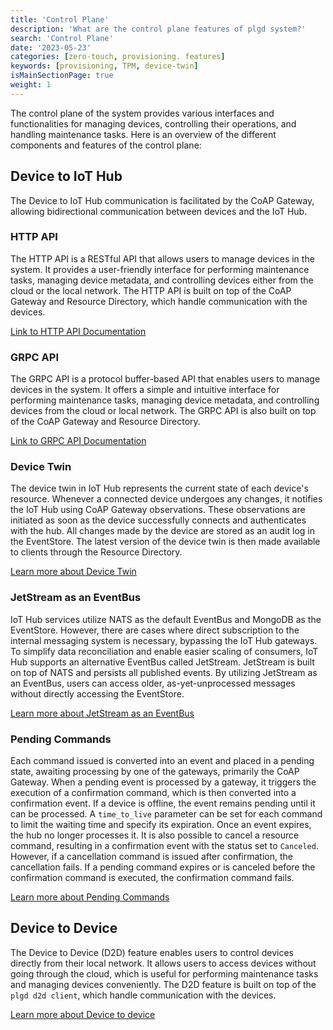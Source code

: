 ```yaml
---
title: 'Control Plane'
description: 'What are the control plane features of plgd system?'
search: 'Control Plane'
date: '2023-05-23'
categories: [zero-touch, provisioning. features]
keywords: [provisioning, TPM, device-twin]
isMainSectionPage: true
weight: 1
---
```


The control plane of the system provides various interfaces and functionalities for managing devices, controlling their operations, and handling maintenance tasks. Here is an overview of the different components and features of the control plane:

## Device to IoT Hub

The Device to IoT Hub communication is facilitated by the CoAP Gateway, allowing bidirectional communication between devices and the IoT Hub.

### HTTP API

The HTTP API is a RESTful API that allows users to manage devices in the system. It provides a user-friendly interface for performing maintenance tasks, managing device metadata, and controlling devices either from the cloud or the local network. The HTTP API is built on top of the CoAP Gateway and Resource Directory, which handle communication with the devices.

[Link to HTTP API Documentation](/docs/features/control-plane/http-api)

### GRPC API

The GRPC API is a protocol buffer-based API that enables users to manage devices in the system. It offers a simple and intuitive interface for performing maintenance tasks, managing device metadata, and controlling devices from the cloud or local network. The GRPC API is also built on top of the CoAP Gateway and Resource Directory.

[Link to GRPC API Documentation](/docs/features/control-plane/grpc-api)

### Device Twin

The device twin in IoT Hub represents the current state of each device's resource. Whenever a connected device undergoes any changes, it notifies the IoT Hub using CoAP Gateway observations. These observations are initiated as soon as the device successfully connects and authenticates with the hub. All changes made by the device are stored as an audit log in the EventStore. The latest version of the device twin is then made available to clients through the Resource Directory.

[Learn more about Device Twin](/docs/features/control-plane/device-twin)

### JetStream as an EventBus

IoT Hub services utilize NATS as the default EventBus and MongoDB as the EventStore. However, there are cases where direct subscription to the internal messaging system is necessary, bypassing the IoT Hub gateways. To simplify data reconciliation and enable easier scaling of consumers, IoT Hub supports an alternative EventBus called JetStream. JetStream is built on top of NATS and persists all published events. By utilizing JetStream as an EventBus, users can access older, as-yet-unprocessed messages without directly accessing the EventStore.

[Learn more about JetStream as an EventBus](/docs/features/control-plane/jetstream)

### Pending Commands

Each command issued is converted into an event and placed in a pending state, awaiting processing by one of the gateways, primarily the CoAP Gateway. When a pending event is processed by a gateway, it triggers the execution of a confirmation command, which is then converted into a confirmation event. If a device is offline, the event remains pending until it can be processed. A `time_to_live` parameter can be set for each command to limit the waiting time and specify its expiration. Once an event expires, the hub no longer processes it. It is also possible to cancel a resource command, resulting in a confirmation event with the status set to `Canceled`. However, if a cancellation command is issued after confirmation, the cancellation fails. If a pending command expires or is canceled before the confirmation command is executed, the confirmation command fails.

[Learn more about Pending Commands](/docs/features/control-plane/pending-commands)

## Device to Device

The Device to Device (D2D) feature enables users to control devices directly from their local network. It allows users to access devices without going through the cloud, which is useful for performing maintenance tasks and managing devices conveniently. The D2D feature is built on top of the `plgd d2d client`, which handle communication with the devices.

[Learn more about Device to device](/docs/device-to-device-client/)
